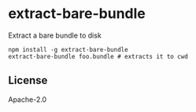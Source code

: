 # extract-bare-bundle

Extract a bare bundle to disk

```
npm install -g extract-bare-bundle
extract-bare-bundle foo.bundle # extracts it to cwd
```

## License

Apache-2.0
